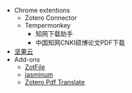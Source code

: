 - Chrome extentions
  - Zotero Connector
  - Tempermonkey
    - 知网下载助手
    - 中国知网CNKI硕博论文PDF下载
- [坚果云](https://www.jianguoyun.com/#/)
- Add-ons
  - [ZotFile](http://zotfile.com/)
  - [jasminum](https://github.com/l0o0/jasminum)
  - [Zotero Pdf Translate](https://github.com/windingwind/zotero-pdf-translate)
